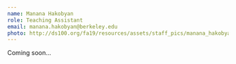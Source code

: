 ```yaml
---
name: Manana Hakobyan
role: Teaching Assistant
email: manana.hakobyan@berkeley.edu
photo: http://ds100.org/fa19/resources/assets/staff_pics/manana_hakobyan.jpeg
---
```


Coming soon...